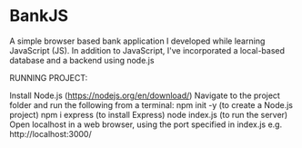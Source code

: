 # BankJS

A simple browser based bank application I developed while learning JavaScript (JS). 
In addition to JavaScript, I've incorporated a local-based database and a backend using node.js


RUNNING PROJECT:

Install Node.js (https://nodejs.org/en/download/)
Navigate to the project folder and run the following from a terminal:
npm init -y (to create a Node.js project)
npm i express (to install Express)
node index.js (to run the server)
Open localhost in a web browser, using the port specified in index.js e.g. http://localhost:3000/
